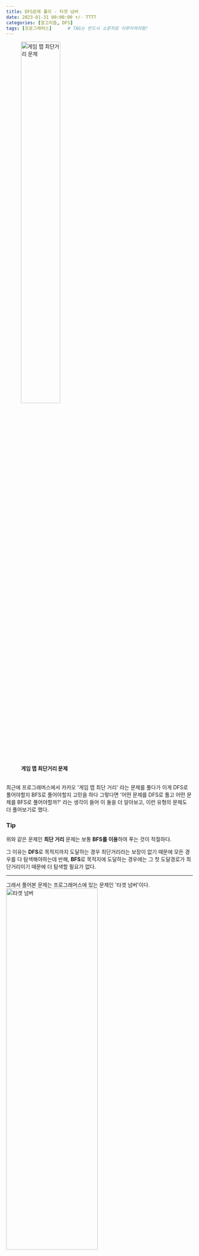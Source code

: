 ```yaml
---
title: DFS문제 풀이 - 타겟 넘버
date: 2023-01-31 00:00:00 +/- TTTT
categories: [알고리즘, DFS]
tags: [프로그래머스]		# TAG는 반드시 소문자로 이루어져야함!
---
```


<figure>
      <img src="https://velog.velcdn.com/images/jws1228/post/85befbbb-fd2f-405f-9aed-3669cd11d4d1/image.png" width="50%" height="50%" alt="게임 맵 최단거리 문제">
<figcaption><B>게임 맵 최단거리 문제</B></figcaption>
    </figure>
<br>
최근에 프로그래머스에서 카카오 '게임 맵 최단 거리' 라는 문제를 풀다가 이게 DFS로 풀어야할지 BFS로 풀어야할지 고민을 하다 그렇다면 '어떤 문제를 DFS로 풀고 어떤 문제를 BFS로 풀어야할까?' 라는 생각이 들어 이 둘을 더 알아보고, 이런 유형의 문제도 더 풀어보기로 했다.

### Tip
위와 같은 문제인 **최단 거리** 문제는 보통 **BFS를 이용**하여 푸는 것이 적절하다.

그 이유는 **DFS**로 목적지까지 도달하는 경우 최단거리라는 보장이 없기 때문에 모든 경우를 다 탐색해야하는데 반해, **BFS**로 목적지에 도달하는 경우에는 그 첫 도달경로가 최단거리이기 때문에 더 탐색할 필요가 없다.

---

그래서 풀어본 문제는 프로그래머스에 있는 문제인 '타겟 넘버'이다.
    <img src="https://velog.velcdn.com/images/jws1228/post/0386eaac-e0eb-494f-9a62-3f8e12791478/image.png" width="70%" height="50%" alt="타겟 넘버">
    
[문제 링크](https://school.programmers.co.kr/learn/courses/30/lessons/43165)

## 문제 설명

n개의 음이 아닌 정수들이 있습니다. 이 정수들을 순서를 바꾸지 않고 적절히 더하거나 빼서 타겟 넘버를 만들려고 합니다. 예를 들어 [1, 1, 1, 1, 1]로 숫자 3을 만들려면 다음 다섯 방법을 쓸 수 있습니다.

-1+1+1+1+1 = 3
+1-1+1+1+1 = 3
+1+1-1+1+1 = 3
+1+1+1-1+1 = 3
+1+1+1+1-1 = 3
사용할 수 있는 숫자가 담긴 배열 numbers, 타겟 넘버 target이 매개변수로 주어질 때 숫자를 적절히 더하고 빼서 타겟 넘버를 만드는 방법의 수를 return 하도록 solution 함수를 작성해주세요.

## 문제 접근
* 뒤에 어떤 숫자가 어떤 부호로 나올지 모르기 때문에 그냥 모든 경우를 탐색해야할 것 같다.

* 순서가 고정되어 있고 부호는 더하기와 빼기밖에 없다. 그리고 제한사항의 numbers의 길이가 20을 넘지 않기 때문에 모든 경우를 탐색해도 2²⁰(더하기 or 빼기를 20번 반복) = 약 100만 이기 때문에 무리한 연산없이 수행할 수 있다. 

* DFS나 BFS 어떤 방법을 써도 상관없을 것 같다. 나는 익숙한 DFS를 사용하였다.

## 풀이 코드

```python
def solution(numbers, target):
    global length, count
    length = len(numbers)
    ## print("길이",length)
    result = 0
    count = 0
    recursion(0,result, numbers, target)
    print("카운팅",count)
    return count

def recursion(depth, result , nums, target):
    global count
    ## print(depth, result)
    if depth == length: # 마지막 계산
        ## print("in")
         # target 과 같으면 카운팅           
        ## print('타겟:',target,"결과",result)
        if target == result:
            count += 1
        return

    recursion(depth+1, result + nums[depth] , nums, target)
    recursion(depth+1, result - nums[depth] , nums, target)


```
## DFS 풀이 정리(재귀 함수)
* 파라미터로 들어가야할 것을 정한다.
  * 파라미터로 꼭 들어가야 할 것: 탐색하면서 깊이에 따라 변하는 것
  ex) 깊이, 지나온 경로
  * 꼭 들어가지 않아도 될 것: 탐색하면서 변하지 않는 것
  ex) target, numbers 
        + 재귀함수 내에서 필요한 경우 전역으로 선언하여 사용하거나 파라미터로 넘겨 사용할 수 있다.(참조값을 넘겨주는 것이라서 부담 없음)
    
        
* 도달점에서 해야할 로직을 작성한다.

* 첫 시작점과 끝점의 로직을 잘 확인하여 빠지는 부분없이 잘 탐색하는지 확인한다.

## 개선점 
처음 방법으로, 파라미터로 계산된 수가 아닌 문자열 전체를 넘기고 마지막 깊이에 도달했을 때 한번에 계산하는 방법을 사용하였다.

하지만 이때 부호와 숫자로 경우를 나누다가, 숫자를 한 덩어리로 잘못 생각하여 두자릿 수 이상을 잘못 연산하였다. 하필 예제 케이스도 모두 한자릿 수라서 어느 부분이 잘못됐는지 거의 1시간 정도 찾은 것 같다..

**숫자를 형변환할 때 항상 조심하고 잘 됐는지 확인하자!**
